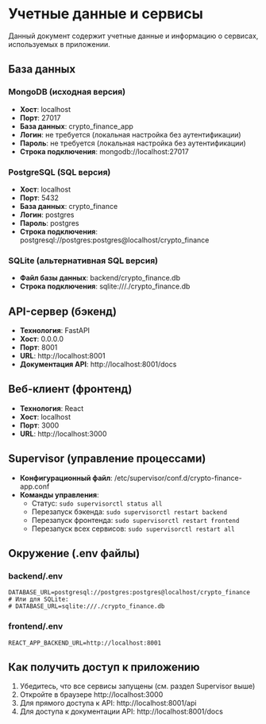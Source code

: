 # Учетные данные и сервисы

Данный документ содержит учетные данные и информацию о сервисах, используемых в приложении.

## База данных

### MongoDB (исходная версия)
- **Хост**: localhost
- **Порт**: 27017
- **База данных**: crypto_finance_app
- **Логин**: не требуется (локальная настройка без аутентификации)
- **Пароль**: не требуется (локальная настройка без аутентификации)
- **Строка подключения**: mongodb://localhost:27017

### PostgreSQL (SQL версия)
- **Хост**: localhost
- **Порт**: 5432
- **База данных**: crypto_finance
- **Логин**: postgres
- **Пароль**: postgres
- **Строка подключения**: postgresql://postgres:postgres@localhost/crypto_finance

### SQLite (альтернативная SQL версия)
- **Файл базы данных**: backend/crypto_finance.db
- **Строка подключения**: sqlite:///./crypto_finance.db

## API-сервер (бэкенд)

- **Технология**: FastAPI
- **Хост**: 0.0.0.0
- **Порт**: 8001
- **URL**: http://localhost:8001
- **Документация API**: http://localhost:8001/docs

## Веб-клиент (фронтенд)

- **Технология**: React
- **Хост**: localhost
- **Порт**: 3000
- **URL**: http://localhost:3000

## Supervisor (управление процессами)

- **Конфигурационный файл**: /etc/supervisor/conf.d/crypto-finance-app.conf
- **Команды управления**:
  - Статус: `sudo supervisorctl status all`
  - Перезапуск бэкенда: `sudo supervisorctl restart backend`
  - Перезапуск фронтенда: `sudo supervisorctl restart frontend`
  - Перезапуск всех сервисов: `sudo supervisorctl restart all`

## Окружение (.env файлы)

### backend/.env
```
DATABASE_URL=postgresql://postgres:postgres@localhost/crypto_finance
# Или для SQLite:
# DATABASE_URL=sqlite:///./crypto_finance.db
```

### frontend/.env
```
REACT_APP_BACKEND_URL=http://localhost:8001
```

## Как получить доступ к приложению

1. Убедитесь, что все сервисы запущены (см. раздел Supervisor выше)
2. Откройте в браузере http://localhost:3000
3. Для прямого доступа к API: http://localhost:8001/api
4. Для доступа к документации API: http://localhost:8001/docs
